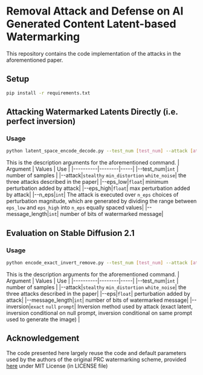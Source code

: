 # Removal Attack and Defense on AI Generated Content Latent-based Watermarking

This repository contains the code implementation of the attacks in the aforementioned paper.


## Setup

```bash
pip install -r requirements.txt
```

## Attacking Watermarked Latents Directly (i.e. perfect inversion)

### Usage

```bash 
python latent_space_encode_decode.py --test_num [test_num] --attack [attack] --eps_low [eps_low] --eps_high [eps_high] --n_eps [n_eps] --message_length [message_length]
```
This is the description arguments for the aforementioned command. 
| Argument | Values | Use |
|----------|--------|-----|
|--test_num|`int` | number of samples |
|--attack|`stealthy` `min_distortion` `white_noise`| the three attacks described in the paper|
|--eps_low|`float`| minimum perturbation added by attack|
|--eps_high|`float`| max perturbation added by attack|
|--n_eps|`int`| The attack is executed over `n_eps` choices of perturbation magnitude, which are generated by dividing the range between `eps_low` and `eps_high` into `n_eps` equally spaced values|
|--message_length|`int`| number of bits of watermarked message|


## Evaluation on Stable Diffusion 2.1

### Usage

```bash 
python encode_exact_invert_remove.py --test_num [test_num] --attack [attack] --eps [eps] --message_length [message_length] --inversion [inversion]
```
This is the description arguments for the aforementioned command. 
| Argument | Values | Use |
|----------|--------|-----|
|--test_num|`int` | number of samples |
|--attack|`stealthy` `min_distortion` `white_noise`| the three attacks described in the paper|
|--eps|`float`| perturbation added by attack|
|--message_length|`int`| number of bits of watermarked message|
|--inversion|`exact` `null` `prompt`| Inversion method used by attack (exact latent, inversion conditional on null prompt, inversion conditional on same prompt used to generate the image) |

## Acknowledgement

The code presented here largely reuse the code and default parameters used by the authors of the original PRC watermarking scheme,  provided [here](https://github.com/XuandongZhao/PRC-Watermark) under MIT License (in LICENSE file)

